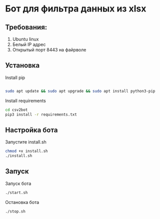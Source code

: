 # Бот для фильтра данных из xlsx

## Требования:
1. Ubuntu linux
2. Белый IP адрес
3. Открытый порт 8443 на файрволе

## Установка

Install pip
```bash

sudo apt update && sudo apt upgrade && sudo apt install python3-pip
```
Install requirements
```bash
cd csv2bot
pip3 install -r requirements.txt
```

## Настройка бота

Запустите install.sh
```bash
chmod +x install.sh
./install.sh
```
## Запуск

Запуск бота
```bash
./start.sh
```
Остановка бота
```bash
./stop.sh
```